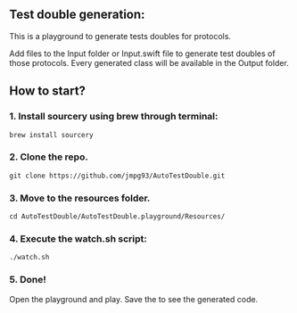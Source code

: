 ## Test double generation:

This is a playground to generate tests doubles for protocols.

Add files to the Input folder or Input.swift file to generate test doubles of those protocols.
Every generated class will be available in the Output folder.

## How to start?

### 1. Install sourcery using brew through terminal:

```
brew install sourcery
```

### 2. Clone the repo.

```
git clone https://github.com/jmpg93/AutoTestDouble.git
```

### 3. Move to the resources folder.

```
cd AutoTestDouble/AutoTestDouble.playground/Resources/
```

### 4. Execute the watch.sh script:

```
./watch.sh
```

### 5. Done! 
Open the playground and play. Save the to see the generated code.

